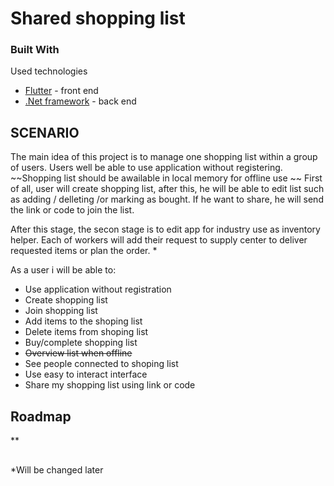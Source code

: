<!-- ABOUT THE PROJECT -->
# Shared shopping list

### Built With

Used technologies

* [Flutter](https://flutter.dev/) - front end
* [.Net framework](https://dotnet.microsoft.com/en-us/) - back end

<!-- USAGE EXAMPLES -->
## SCENARIO

The main idea of this project is to manage one shopping list within a group of users. 
Users well be able to use application without registering. 
~~Shopping list should be awailable in local memory for offline use ~~
First of all, user will create shopping list, after this, he will be able to edit list such as adding / delleting /or marking as bought. 
If he want to share, he will send the link or code to join the list. 

After this stage, the secon stage is to edit app for industry use as inventory helper. Each of workers will add their request to supply center to deliver requested items or plan the order. *

As a user i will be able to:

* Use application without registration
* Create shopping list
* Join shopping list
* Add items to the shoping list
* Delete items from shoping list
* Buy/complete shopping list
* ~~Overview list when offline~~
* See people connected to shoping list
* Use easy to interact interface 
* Share my shopping list using link or code





<!-- ROADMAP  -->
## Roadmap
**
<!-- 
- [x] Add Changelog
- [ ] Multi-language Support
    - [ ] Chinese
    - [ ] Spanish

    -->
    
## 
*Will be changed later
